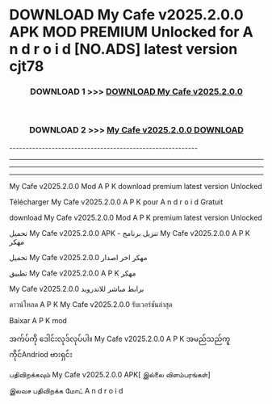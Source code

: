 # DOWNLOAD My Cafe v2025.2.0.0 APK MOD PREMIUM Unlocked for A n d r o i d [NO.ADS] latest version cjt78 



<div align="center">

<h3>DOWNLOAD 1 >>> <a href="https://getmod2.web.app/?judul=My Cafe v2025.2.0.0">DOWNLOAD My Cafe v2025.2.0.0</a></h3><br>

<h3>DOWNLOAD 2 >>> <a href="https://getmod2.web.app/?judul=My Cafe v2025.2.0.0">My Cafe v2025.2.0.0 DOWNLOAD </a></h3>

</div>
----------------------------------------------------------

----------------------------------------------------------

----------------------------------------------------------

----------------------------------------------------------

My Cafe v2025.2.0.0 Mod A P K download premium latest version Unlocked

Télécharger My Cafe v2025.2.0.0 A P K pour A n d r o i d Gratuit

download My Cafe v2025.2.0.0 Mod A P K premium latest version Unlocked

تحميل My Cafe v2025.2.0.0 APK - تنزيل برنامج My Cafe v2025.2.0.0 A P K مهكر

تحميل My Cafe v2025.2.0.0 مهكر اخر اصدار

تطبيق My Cafe v2025.2.0.0 A P K مهكر

My Cafe v2025.2.0.0 برابط مباشر للاندرويد

ดาวน์โหลด A P K My Cafe v2025.2.0.0 รับเวอร์ชันล่าสุด

Baixar A P K mod

အက်ပ်ကို ဒေါင်းလုဒ်လုပ်ပါ။ My Cafe v2025.2.0.0 A P K အမည်သည်ကူကိုင်Andriod ဗားရှင်း

பதிவிறக்கவும் My Cafe v2025.2.0.0 APK[ இல்லை விளம்பரங்கள்] 
 
இலவச பதிவிறக்க மோட் A n d r o i d



